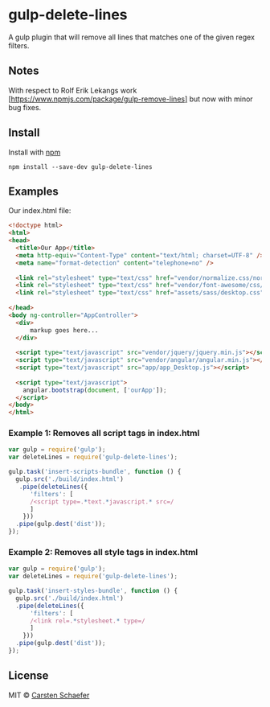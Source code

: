 # gulp-delete-lines
A gulp plugin that will remove all lines that matches one of the given regex filters.

## Notes
With respect to Rolf Erik Lekangs work [https://www.npmjs.com/package/gulp-remove-lines] but now with minor bug fixes.

## Install

Install with [npm](https://npmjs.org/package/gulp-delete-lines)

```
npm install --save-dev gulp-delete-lines
```


## Examples

Our index.html file:

```html
<!doctype html>
<html>
<head>
  <title>Our App</title>
  <meta http-equiv="Content-Type" content="text/html; charset=UTF-8" />
  <meta name="format-detection" content="telephone=no" />
  
  <link rel="stylesheet" type="text/css" href="vendor/normalize.css/normalize.css" />
  <link rel="stylesheet" type="text/css" href="vendor/font-awesome/css/font-awesome.min.css" />
  <link rel="stylesheet" type="text/css" href="assets/sass/desktop.css" />
  
</head>
<body ng-controller="AppController">
  <div>
      markup goes here...
  </div>
  
  <script type="text/javascript" src="vendor/jquery/jquery.min.js"></script>
  <script type="text/javascript" src="vendor/angular/angular.min.js"></script>
  <script type="text/javascript" src="app/app_Desktop.js"></script>
  
  <script type="text/javascript">
    angular.bootstrap(document, ['ourApp']);
  </script>
</body>
</html>
```

### Example 1: Removes all script tags in index.html
```js
var gulp = require('gulp');
var deleteLines = require('gulp-delete-lines');

gulp.task('insert-scripts-bundle', function () {
  gulp.src('./build/index.html')
   .pipe(deleteLines({
      'filters': [
      /<script type=.*text.*javascript.* src=/
      ]
    }))
  .pipe(gulp.dest('dist'));
});
```

### Example 2: Removes all style tags in index.html
```js
var gulp = require('gulp');
var deleteLines = require('gulp-delete-lines');

gulp.task('insert-styles-bundle', function () {
  gulp.src('./build/index.html')
  .pipe(deleteLines({
      'filters': [
      /<link rel=.*stylesheet.* type=/
      ]
    }))
  .pipe(gulp.dest('dist'));
});
```

## License

MIT © [Carsten Schaefer](http://www.g-tac.de)
